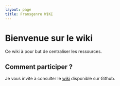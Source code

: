 ```yaml
---
layout: page
title: Fransgenre WIKI
---
```


# Bienvenue sur le wiki

Ce wiki à pour but de centraliser les ressources.

## Comment participer ?

Je vous invite à consulter le [wiki](https://github.com/fransgenre/fransgenre.github.io/wiki) disponible sur Github.
